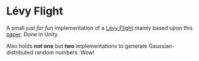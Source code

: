 # Lévy Flight

A small *just for fun* implementation of a [Lévy Flight](https://en.wikipedia.org/wiki/L%C3%A9vy_flight) mainly based upon this [paper](https://ocw.mit.edu/courses/18-366-random-walks-and-diffusion-fall-2006/6b4ca15455704f5da30ce31906163324_lecture12.pdf). Done in Unity.

Also holds **not one** but **two** implementations to generate Gaussian-distributed random numbers. Wow!
